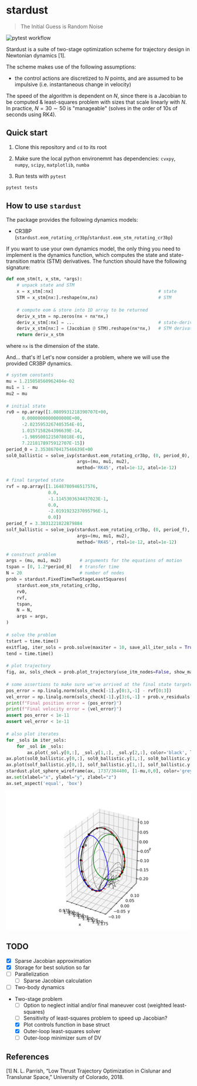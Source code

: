 # stardust

> The Initial Guess is Random Noise

![pytest workflow](https://github.com/Yuricst/python-stardust/actions/workflows/pytest.yml/badge.svg) 

Stardust is a suite of two-stage optimization scheme for trajectory design in Newtonian dynamics [1]. 

The scheme makes use of the following assumptions:
- the control actions are discretized to $N$ points, and are assumed to be impulsive (i.e. instantaneous change in velocity)

The speed of the algorithm is dependent on $N$, since there is a Jacobian to be computed & least-squares problem with sizes that scale linearly with $N$. 
In practice, $N = 30 \sim 50$ is "manageable" (solves in the order of 10s of seconds using RK4). 


## Quick start

1. Clone this repository and `cd` to its root

2. Make sure the local python environemnt has dependencies: `cvxpy`, `numpy`, `scipy`, `matplotlib`, `numba`

3. Run tests with `pytest`

```bash
pytest tests
```

## How to use `stardust`

The package provides the following dynamics models:

- CR3BP (`stardust.eom_rotating_cr3bp`/`stardust.eom_stm_rotating_cr3bp`)

If you want to use your own dynamics model, the only thing you need to implement is the dynamics function, which computes the state and state-transition matrix (STM) derivatives. The function should have the following signature:

```python
def eom_stm(t, x_stm, *args):
    # unpack state and STM
    x = x_stm[:nx]                                        # state
    STM = x_stm[nx:].reshape(nx,nx)                       # STM

    # compute eom & store into 1D array to be returned
    deriv_x_stm = np.zeros(nx + nx*nx,)
    deriv_x_stm[:nx] = ...                                # state-derivative
    deriv_x_stm[nx:] = (Jacobian @ STM).reshape(nx*nx,)   # STM derivatives
    return deriv_x_stm
```

where `nx` is the dimension of the state. 

And... that's it! 
Let's now consider a problem, where we will use the provided CR3BP dynamics. 

```python
# system constants
mu = 1.215058560962404e-02
mu1 = 1 - mu
mu2 = mu

# initial state
rv0 = np.array([1.0809931218390707E+00,
      0.0000000000000000E+00,
      -2.0235953267405354E-01,
      1.0157158264396639E-14,
      -1.9895001215078018E-01,
      7.2218178975912707E-15])
period_0 = 2.3538670417546639E+00
sol0_ballistic = solve_ivp(stardust.eom_rotating_cr3bp, (0, period_0), rv0,
                           args=(mu, mu1, mu2), 
                           method='RK45', rtol=1e-12, atol=1e-12)

# final targeted state
rvf = np.array([1.1648780946517576,
                0.0,
                -1.1145303634437023E-1,
                0.0,
                -2.0191923237095796E-1,
                0.0])
period_f = 3.3031221822879884
solf_ballistic = solve_ivp(stardust.eom_rotating_cr3bp, (0, period_f), rvf,
                           args=(mu, mu1, mu2), 
                           method='RK45', rtol=1e-12, atol=1e-12)

# construct problem
args = (mu, mu1, mu2)       # arguments for the equations of motion
tspan = [0, 1.2*period_0]   # transfer time
N = 20                      # number of nodes
prob = stardust.FixedTimeTwoStageLeastSquares(
    stardust.eom_stm_rotating_cr3bp,
    rv0,
    rvf,
    tspan,
    N = N,
    args = args,
)

# solve the problem
tstart = time.time()
exitflag, iter_sols = prob.solve(maxiter = 10, save_all_iter_sols = True, verbose_inner = True)
tend = time.time()

# plot trajectory
fig, ax, sols_check = prob.plot_trajectory(use_itm_nodes=False, show_maneuvers=True)

# some assertions to make sure we've arrived at the final state targeted
pos_error = np.linalg.norm(sols_check[-1].y[0:3,-1] - rvf[0:3])
vel_error = np.linalg.norm(sols_check[-1].y[3:6,-1] + prob.v_residuals[-1] - rvf[3:])
print(f"Final position error = {pos_error}")
print(f"Final velocity error = {vel_error}")
assert pos_error < 1e-11
assert vel_error < 1e-11

# also plot iterates
for _sols in iter_sols:
    for _sol in _sols:
        ax.plot(_sol.y[0,:], _sol.y[1,:], _sol.y[2,:], color='black', lw=0.5)
ax.plot(sol0_ballistic.y[0,:], sol0_ballistic.y[1,:], sol0_ballistic.y[2,:], color='blue')
ax.plot(solf_ballistic.y[0,:], solf_ballistic.y[1,:], solf_ballistic.y[2,:], color='green')
stardust.plot_sphere_wireframe(ax, 1737/384400, [1-mu,0,0], color='grey')
ax.set(xlabel="x", ylabel="y", zlabel="z")
ax.set_aspect('equal', 'box')
```

<p align="center">
  <img src="./tests/twostage_cr3bp_example.png" width="800" title="transfer">
</p>


## TODO

- [x] Sparse Jacobian approximation
- [x] Storage for best solution so far
- [ ] Parallelization
  - [ ] Sparse Jacobian calculation
- [ ] Two-body dynamics
- Two-stage problem
  - [ ] Option to neglect initial and/or final maneuver cost (weighted least-squares)
  - [ ] Sensitivity of least-squares problem to speed up Jacobian?
  - [x] Plot controls function in base struct
  - [x] Outer-loop least-squares solver
  - [ ] Outer-loop minimizer sum of DV

## References

[1] N. L. Parrish, “Low Thrust Trajectory Optimization in Cislunar and Translunar Space,” University of Colorado, 2018.
